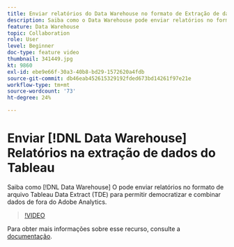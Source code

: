 ```yaml
---
title: Enviar relatórios do Data Warehouse no formato de Extração de dados do Tableau
description: Saiba como o Data Warehouse pode enviar relatórios no formato de arquivo de Extração de dados do Tableau (TDE) para permitir que você democratize e combine dados de fora do Adobe Analytics.
feature: Data Warehouse
topic: Collaboration
role: User
level: Beginner
doc-type: feature video
thumbnail: 341449.jpg
kt: 9860
exl-id: ebe9e66f-30a3-40b8-bd29-1572620a4fdb
source-git-commit: db46eab452615329192fded673bd14261f97e21e
workflow-type: tm+mt
source-wordcount: '73'
ht-degree: 24%

---
```


# Enviar [!DNL Data Warehouse] Relatórios na extração de dados do Tableau

Saiba como [!DNL Data Warehouse] O pode enviar relatórios no formato de arquivo Tableau Data Extract (TDE) para permitir democratizar e combinar dados de fora do Adobe Analytics.

>[!VIDEO](https://video.tv.adobe.com/v/341449/?quality=12&learn=on)

Para obter mais informações sobre esse recurso, consulte a [documentação](https://experienceleague.adobe.com/en/docs/analytics/export/data-warehouse/t-tableau).
